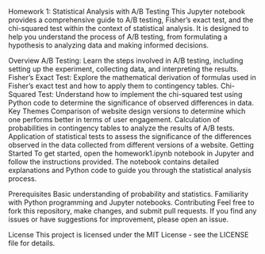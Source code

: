 Homework 1: Statistical Analysis with A/B Testing
This Jupyter notebook provides a comprehensive guide to A/B testing, Fisher’s exact test, and the chi-squared test within the context of statistical analysis. It is designed to help you understand the process of A/B testing, from formulating a hypothesis to analyzing data and making informed decisions.

Overview
A/B Testing: Learn the steps involved in A/B testing, including setting up the experiment, collecting data, and interpreting the results.
Fisher’s Exact Test: Explore the mathematical derivation of formulas used in Fisher’s exact test and how to apply them to contingency tables.
Chi-Squared Test: Understand how to implement the chi-squared test using Python code to determine the significance of observed differences in data.
Key Themes
Comparison of website design versions to determine which one performs better in terms of user engagement.
Calculation of probabilities in contingency tables to analyze the results of A/B tests.
Application of statistical tests to assess the significance of the differences observed in the data collected from different versions of a website.
Getting Started
To get started, open the homework1.ipynb notebook in Jupyter and follow the instructions provided. The notebook contains detailed explanations and Python code to guide you through the statistical analysis process.

Prerequisites
Basic understanding of probability and statistics.
Familiarity with Python programming and Jupyter notebooks.
Contributing
Feel free to fork this repository, make changes, and submit pull requests. If you find any issues or have suggestions for improvement, please open an issue.

License
This project is licensed under the MIT License - see the LICENSE file for details.